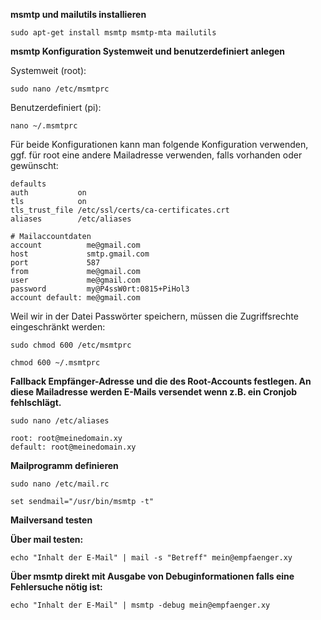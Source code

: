 **msmtp und mailutils installieren**

`sudo apt-get install msmtp msmtp-mta mailutils`

**msmtp Konfiguration Systemweit und benutzerdefiniert anlegen**

Systemweit (root):

`sudo nano /etc/msmtprc`

Benutzerdefiniert (pi):

`nano ~/.msmtprc`

Für beide Konfigurationen kann man folgende Konfiguration verwenden, ggf. für root eine andere Mailadresse verwenden, falls vorhanden oder gewünscht:
```
defaults
auth           on
tls            on
tls_trust_file /etc/ssl/certs/ca-certificates.crt
aliases        /etc/aliases

# Mailaccountdaten
account          me@gmail.com
host             smtp.gmail.com
port             587
from             me@gmail.com
user             me@gmail.com
password         my@P4ssW0rt:0815+PiHol3
account default: me@gmail.com
```
Weil wir in der Datei Passwörter speichern, müssen die Zugriffsrechte eingeschränkt werden:

`sudo chmod 600 /etc/msmtprc`

`chmod 600 ~/.msmtprc`

**Fallback Empfänger-Adresse und die des Root-Accounts festlegen. An diese Mailadresse werden E-Mails versendet wenn z.B. ein Cronjob fehlschlägt.** 

`sudo nano /etc/aliases`

```
root: root@meinedomain.xy
default: root@meinedomain.xy
```

**Mailprogramm definieren**

`sudo nano /etc/mail.rc`

`set sendmail="/usr/bin/msmtp -t"`

**Mailversand testen**

**Über mail testen:**

`echo "Inhalt der E-Mail" | mail -s "Betreff" mein@empfaenger.xy`

**Über msmtp direkt mit Ausgabe von Debuginformationen falls eine Fehlersuche nötig ist:**

`echo "Inhalt der E-Mail" | msmtp -debug mein@empfaenger.xy`
